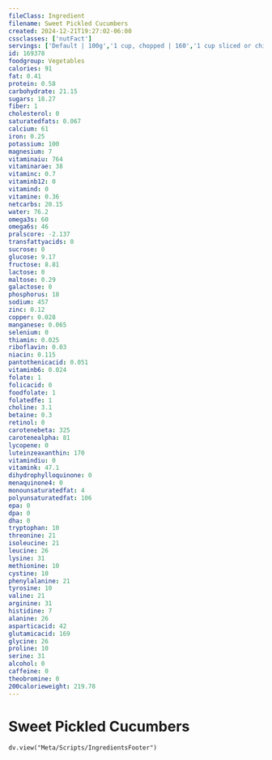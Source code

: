 ```yaml
---
fileClass: Ingredient
filename: Sweet Pickled Cucumbers
created: 2024-12-21T19:27:02-06:00
cssclasses: ['nutFact']
servings: ['Default | 100g','1 cup, chopped | 160','1 cup sliced or chips | 153','1 large gherkin (3 inch long) | 35','1 gherkin (2-3/4 inch long) | 25','1 midget gherkin (2-1/8 inch long) | 6','1 chip | 7.5','1 small gherkin (2-1/2 inch long) | 15','1 spear gherkin | 20']
id: 169378
foodgroup: Vegetables
calories: 91
fat: 0.41
protein: 0.58
carbohydrate: 21.15
sugars: 18.27
fiber: 1
cholesterol: 0
saturatedfats: 0.067
calcium: 61
iron: 0.25
potassium: 100
magnesium: 7
vitaminaiu: 764
vitaminarae: 38
vitaminc: 0.7
vitaminb12: 0
vitamind: 0
vitamine: 0.36
netcarbs: 20.15
water: 76.2
omega3s: 60
omega6s: 46
pralscore: -2.137
transfattyacids: 0
sucrose: 0
glucose: 9.17
fructose: 8.81
lactose: 0
maltose: 0.29
galactose: 0
phosphorus: 18
sodium: 457
zinc: 0.12
copper: 0.028
manganese: 0.065
selenium: 0
thiamin: 0.025
riboflavin: 0.03
niacin: 0.115
pantothenicacid: 0.051
vitaminb6: 0.024
folate: 1
folicacid: 0
foodfolate: 1
folatedfe: 1
choline: 3.1
betaine: 0.3
retinol: 0
carotenebeta: 325
carotenealpha: 81
lycopene: 0
luteinzeaxanthin: 170
vitamindiu: 0
vitamink: 47.1
dihydrophylloquinone: 0
menaquinone4: 0
monounsaturatedfat: 4
polyunsaturatedfat: 106
epa: 0
dpa: 0
dha: 0
tryptophan: 10
threonine: 21
isoleucine: 21
leucine: 26
lysine: 31
methionine: 10
cystine: 10
phenylalanine: 21
tyrosine: 10
valine: 21
arginine: 31
histidine: 7
alanine: 26
asparticacid: 42
glutamicacid: 169
glycine: 26
proline: 10
serine: 31
alcohol: 0
caffeine: 0
theobromine: 0
200calorieweight: 219.78
---
```


# Sweet Pickled Cucumbers

```dataviewjs
dv.view("Meta/Scripts/IngredientsFooter")
```